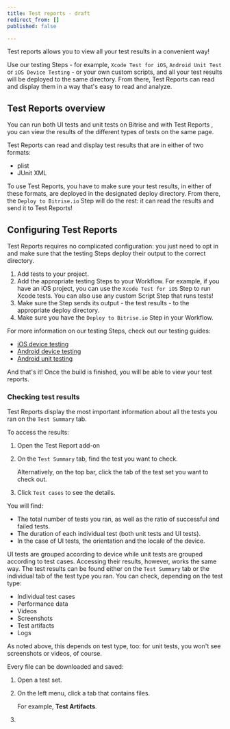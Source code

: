 ```yaml
---
title: Test reports - draft
redirect_from: []
published: false

---
```

Test reports allows you to view all your test results in a convenient way!

Use our testing Steps - for example, `Xcode Test for iOS`, `Android Unit Test` or `iOS Device Testing` - or your own custom scripts, and all your test results will be deployed to the same directory. From there, Test Reports can read and display them in a way that's easy to read and analyze.

## Test Reports overview

You can run both UI tests and unit tests on Bitrise and with Test Reports , you can view the results of the different types of tests on the same page.

Test Reports can read and display test results that are in either of two formats:

* plist
* JUnit XML

To use Test Reports, you have to make sure your test results, in either of these formats, are deployed in the designated deploy directory. From there, the `Deploy to Bitrise.io` Step will do the rest: it can read the results and send it to Test Reports!

## Configuring Test Reports

Test Reports requires no complicated configuration: you just need to opt in and make sure that the testing Steps deploy their output to the correct directory.

1. Add tests to your project.
2. Add the appropriate testing Steps to your Workflow. For example, if you have an iOS project, you can use the `Xcode Test for iOS` Step to run Xcode tests. You can also use any custom Script Step that runs tests!
3. Make sure the Step sends its output - the test results - to the appropriate deploy directory.
4. Make sure you have the `Deploy to Bitrise.io` Step in your Workflow.

For more information on our testing Steps, check out our testing guides:

* [iOS device testing](https://devcenter.bitrise.io/testing/device-testing-for-ios/)
* [Android device testing](https://devcenter.bitrise.io/testing/device-testing-for-android/)
* [Android unit testing](https://devcenter.bitrise.io/testing/android-run-a-unit-test/)

And that's it! Once the build is finished, you will be able to view your test reports.

### Checking test results

Test Reports display the most important information about all the tests you ran on the `Test Summary` tab. 

To access the results: 

1. Open the Test Report add-on
2. On the `Test Summary` tab, find the test you want to check.

   Alternatively, on the top bar, click the tab of the test set you want to check out.
3. Click `Test cases` to see the details.

You will find:

* The total number of tests you ran, as well as the ratio of successful and failed tests.
* The duration of each individual test (both unit tests and UI tests).
* In the case of UI tests, the orientation and the locale of the device.

UI tests are grouped according to device while unit tests are grouped according to test cases. Accessing their results, however, works the same way. The test results can be found either on the `Test Summary` tab or the individual tab of the test type you ran. You can check, depending on the test type:

* Individual test cases
* Performance data
* Videos
* Screenshots
* Test artifacts
* Logs

As noted above, this depends on test type, too: for unit tests, you won't see screenshots or videos, of course.

Every file can be downloaded and saved:

1. Open a test set.
1. On the left menu, click a tab that contains files. 

   For example, **Test Artifacts**.
1. 